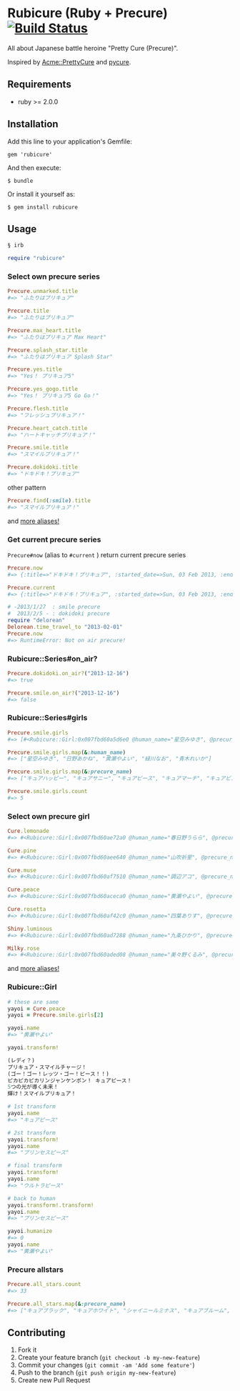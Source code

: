 # Rubicure (Ruby + Precure) [![Build Status](https://travis-ci.org/sue445/rubicure.png?branch=master)](https://travis-ci.org/sue445/rubicure)

All about Japanese battle heroine "Pretty Cure (Precure)".

Inspired by [Acme::PrettyCure](http://perl-users.jp/articles/advent-calendar/2010/acme/6) and [pycure](https://github.com/drillbits/pycure).

## Requirements

* ruby >= 2.0.0

## Installation

Add this line to your application's Gemfile:

    gem 'rubicure'

And then execute:

    $ bundle

Or install it yourself as:

    $ gem install rubicure

## Usage

```ruby
§ irb

require "rubicure"
```

### Select own precure series

```ruby
Precure.unmarked.title
#=> "ふたりはプリキュア"

Precure.title
#=> "ふたりはプリキュア"

Precure.max_heart.title
#=> "ふたりはプリキュア Max Heart"

Precure.splash_star.title
#=> "ふたりはプリキュア Splash Star"

Precure.yes.title
#=> "Yes！ プリキュア5"

Precure.yes_gogo.title
#=> "Yes！ プリキュア5 Go Go！"

Precure.flesh.title
#=> "フレッシュプリキュア！"

Precure.heart_catch.title
#=> "ハートキャッチプリキュア！"

Precure.smile.title
#=> "スマイルプリキュア！"

Precure.dokidoki.title
#=> "ドキドキ！プリキュア"
```

other pattern

```ruby
Precure.find(:smile).title
#=> "スマイルプリキュア！"
```

and [more aliases!](config/series.yml)

### Get current precure series
`Precure#now` (alias to `#current` ) return current precure series

```ruby
Precure.now
#=> {:title=>"ドキドキ！プリキュア", :started_date=>Sun, 03 Feb 2013, :ended_date=>Sun, 26 Jan 2014, :girls=>["cure_heart", "cure_diamond", "cure_rosetta", "cure_sword", "cure_ace"]}

Precure.current
#=> {:title=>"ドキドキ！プリキュア", :started_date=>Sun, 03 Feb 2013, :ended_date=>Sun, 26 Jan 2014, :girls=>["cure_heart", "cure_diamond", "cure_rosetta", "cure_sword", "cure_ace"]}

# -2013/1/27  : smile precure
#  2013/2/5 - : dokidoki precure
require "delorean"
Delorean.time_travel_to "2013-02-01"
Precure.now
#=> RuntimeError: Not on air precure!
```

### Rubicure::Series#on_air?

```ruby
Precure.dokidoki.on_air?("2013-12-16")
#=> true

Precure.smile.on_air?("2013-12-16")
#=> false
```

### Rubicure::Series#girls
```ruby
Precure.smile.girls
#=> [#<Rubicure::Girl:0x007fbd60a5d6e0 @human_name="星空みゆき", @precure_name="キュアハッピー", @transform_message="(レディ？)\nプリキュア・スマイルチャージ！\n(ゴー！ゴー！レッツ・ゴー！ハッピー！！)\nキラキラ輝く未来の光！ キュアハッピー！\n5つの光が導く未来！\n輝け！スマイルプリキュア！\n", @extra_names=["プリンセスハッピー", "ウルトラハッピー"], @current_state=0, @state_names=["星空みゆき", "キュアハッピー", "プリンセスハッピー", "ウルトラハッピー"]>, #<Rubicure::Girl:0x007fbd60a5d5c8 @human_name="日野あかね", @precure_name="キュアサニー", @transform_message="(レディ？)\nプリキュア・スマイルチャージ！\n(ゴー！ゴー！レッツ・ゴー！サニー！！)\n太陽サンサン熱血パワー！ キュアサニー！\n5つの光が導く未来！\n輝け！スマイルプリキュア！\n", @extra_names=["プリンセスサニー", "ウルトラサニー"], @current_state=0, @state_names=["日野あかね", "キュアサニー", "プリンセスサニー", "ウルトラサニー"]>, #<Rubicure::Girl:0x007fbd60a5d500 @human_name="黄瀬やよい", @precure_name="キュアピース", @transform_message="(レディ？)\nプリキュア・スマイルチャージ！\n(ゴー！ゴー！レッツ・ゴー！ピース！！)\nピカピカピカリンジャンケンポン！ キュアピース！\n5つの光が導く未来！\n輝け！スマイルプリキュア！\n", @extra_names=["プリンセスピース", "ウルトラピース"], @current_state=0, @state_names=["黄瀬やよい", "キュアピース", "プリンセスピース", "ウルトラピース"]>, #<Rubicure::Girl:0x007fbd60a5d410 @human_name="緑川なお", @precure_name="キュアマーチ", @transform_message="(レディ？)\nプリキュア・スマイルチャージ！\n(ゴー！ゴー！レッツ・ゴー！マーチ！！)\n勇気リンリン直球勝負！ キュアマーチ！\n5つの光が導く未来！\n輝け！スマイルプリキュア！\n", @extra_names=["プリンセスマーチ", "ウルトラマーチ"], @current_state=0, @state_names=["緑川なお", "キュアマーチ", "プリンセスマーチ", "ウルトラマーチ"]>, #<Rubicure::Girl:0x007fbd60a5d320 @human_name="青木れいか", @precure_name="キュアビューティ", @transform_message="(レディ？)\nプリキュア・スマイルチャージ！\n(ゴー！ゴー！レッツ・ゴー！ビューティ！！)\nしんしんと降り積もる清き心！ キュアビューティ！\n5つの光が導く未来！\n輝け！スマイルプリキュア！\n", @extra_names=["プリンセスビューティ", "ウルトラビューティ"], @current_state=0, @state_names=["青木れいか", "キュアビューティ", "プリンセスビューティ", "ウルトラビューティ"]>]

Precure.smile.girls.map(&:human_name)
#=> ["星空みゆき", "日野あかね", "黄瀬やよい", "緑川なお", "青木れいか"]

Precure.smile.girls.map(&:precure_name)
#=> ["キュアハッピー", "キュアサニー", "キュアピース", "キュアマーチ", "キュアビューティ"]

Precure.smile.girls.count
#=> 5
```

### Select own precure girl
```ruby
Cure.lemonade
#=> #<Rubicure::Girl:0x007fbd60ae72a0 @human_name="春日野うらら", @precure_name="キュアレモネード", @transform_message="プリキュア！メタモルフォーゼ！\nはじけるレモンの香り、キュアレモネード！\n希望の力と未来の光！\n華麗に羽ばたく5つの心！\nYes！プリキュア5！\n", @extra_names=[], @current_state=0, @state_names=["春日野うらら", "キュアレモネード"]>

Cure.pine
#=> #<Rubicure::Girl:0x007fbd60aee640 @human_name="山吹祈里", @precure_name="キュアパイン", @transform_message="チェインジ！プリキュア・ビートアップ！\nイエローハートは祈りのしるし！\nとれたてフレッシュ、キュアパイン！\nレッツプリキュア！\n", @extra_names=["キュアエンジェルパイン"], @current_state=0, @state_names=["山吹祈里", "キュアパイン", "キュアエンジェルパイン"]>

Cure.muse
#=> #<Rubicure::Girl:0x007fbd60af7510 @human_name="調辺アコ", @precure_name="キュアミューズ", @transform_message="レッツプレイ！プリキュアモジュレーション！！\n爪弾くは女神の調べ！ キュアミューズ！\n響け4人の組曲！スイートプリキュア！\n", @extra_names=["クレッシェンドミューズ"], @current_state=0, @state_names=["調辺アコ", "キュアミューズ", "クレッシェンドミューズ"]>

Cure.peace
#=> #<Rubicure::Girl:0x007fbd60aceca0 @human_name="黄瀬やよい", @precure_name="キュアピース", @transform_message="(レディ？)\nプリキュア・スマイルチャージ！\n(ゴー！ゴー！レッツ・ゴー！ピース！！)\nピカピカピカリンジャンケンポン！ キュアピース！\n5つの光が導く未来！\n輝け！スマイルプリキュア！\n", @extra_names=["プリンセスピース", "ウルトラピース"], @current_state=0, @state_names=["黄瀬やよい", "キュアピース", "プリンセスピース", "ウルトラピース"]>

Cure.rosetta
#=> #<Rubicure::Girl:0x007fbd60af42c0 @human_name="四葉ありす", @precure_name="キュアロゼッタ", @transform_message="プリキュアラブリンク！\nL! O! V! E!\nひだまりポカポカ キュアロゼッタ！\n響け愛の鼓動！ドキドキプリキュア！\n世界を制するのは愛だけです、\nさぁ、あなたも私と愛を育んでくださいな\n", @extra_names=[], @current_state=0, @state_names=["四葉ありす", "キュアロゼッタ"]>

Shiny.luminous
#=> #<Rubicure::Girl:0x007fbd60ad7288 @human_name="九条ひかり", @precure_name="シャイニールミナス", @transform_message="ルミナス・シャイニングストリーム！\n輝く命、シャイニールミナス！\n光の心と光の意志、すべてを一つにするために！\n", @extra_names=[], @current_state=0, @state_names=["九条ひかり", "シャイニールミナス"]>

Milky.rose
#=> #<Rubicure::Girl:0x007fbd60aded08 @human_name="美々野くるみ", @precure_name="ミルキィローズ", @transform_message="スカイローズ・トランスレイト！\n青いバラは秘密のしるし！ ミルキィローズ！\n", @extra_names=[], @current_state=0, @state_names=["美々野くるみ", "ミルキィローズ"]>
```

and [more aliases!](config/girls.yml)

### Rubicure::Girl
```ruby
# these are same
yayoi = Cure.peace
yayoi = Precure.smile.girls[2]

yayoi.name
#=> "黄瀬やよい"

yayoi.transform!

(レディ？)
プリキュア・スマイルチャージ！
(ゴー！ゴー！レッツ・ゴー！ピース！！)
ピカピカピカリンジャンケンポン！ キュアピース！
5つの光が導く未来！
輝け！スマイルプリキュア！

# 1st transform
yayoi.name
#=> "キュアピース"

# 2st transform
yayoi.transform!
yayoi.name
#=> "プリンセスピース"

# final transform
yayoi.transform!
yayoi.name
#=> "ウルトラピース"

# back to human
yayoi.transform!.transform!
yayoi.name
#=> "プリンセスピース"

yayoi.humanize
#=> 0
yayoi.name
#=> "黄瀬やよい"
```

### Precure allstars
```ruby
Precure.all_stars.count
#=> 33

Precure.all_stars.map(&:precure_name)
#=> ["キュアブラック", "キュアホワイト", "シャイニールミナス", "キュアブルーム", "キュアイーグレット", "キュアドリーム", "キュアルージュ", "キュアレモネード", "キュアミント", "キュアアクア", "ミルキィローズ", "キュアピーチ", "キュアベリー", "キュアパイン", "キュアパッション", "キュアブロッサム", "キュアマリン", "キュアサンシャイン", "キュアムーンライト", "キュアメロディ", "キュアリズム", "キュアビート", "キュアミューズ", "キュアハッピー", "キュアサニー", "キュアピース", "キュアマーチ", "キュアビューティ", "キュアハート", "キュアダイヤモンド", "キュアロゼッタ", "キュアソード", "キュアエース"]
```

## Contributing

1. Fork it
2. Create your feature branch (`git checkout -b my-new-feature`)
3. Commit your changes (`git commit -am 'Add some feature'`)
4. Push to the branch (`git push origin my-new-feature`)
5. Create new Pull Request
